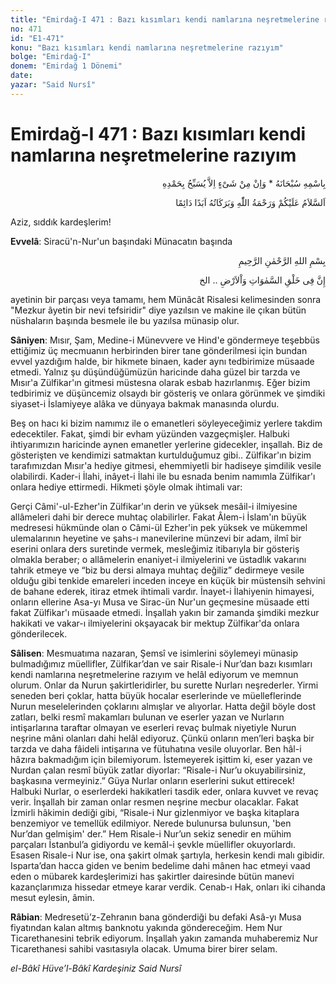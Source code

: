 ```yaml
---
title: "Emirdağ-I 471 : Bazı kısımları kendi namlarına neşretmelerine razıyım"
no: 471
id: "E1-471"
konu: "Bazı kısımları kendi namlarına neşretmelerine razıyım"
bolge: "Emirdağ-I"
donem: "Emirdağ 1 Dönemi"
date: 
yazar: "Said Nursî"
---
```


# Emirdağ-I 471 : Bazı kısımları kendi namlarına neşretmelerine razıyım

<p class="arabic" dir="rtl" title="Meal: “Subhân Allah’ın adıyla” * “Hiçbir şey yoktur ki O'nu hamd ile tesbih etmesin” [İsrâ 17:44]">بِاسْمِهِ سُبْحَانَهُ * وَاِنْ مِنْ شَىْءٍ اِلاَّ يُسَبِّحُ بِحَمْدِهِ</p>

<p class="arabic" dir="rtl" title="Meal: “Allah’ın selâmı, rahmeti ve bereketleri, ebedî ve dâimî olarak üzerinize olsun.”">اَلسَّلاَمُ عَلَيْكُمْ وَرَحْمَةُ اللّٰهِ وَبَرَكَاتُهُ اَبَدًا دَائِمًا</p>

Aziz, sıddık kardeşlerim!

**Evvelâ**: Siracü'n-Nur'un başındaki Münacatın başında

<p class="arabic" dir="rtl" title="">بِسْمِ اللهِ الرَّحْمٰنِ الرَّحِيمِ</p>
<p class="arabic" dir="rtl" title="">إِنَّ فِى خَلْقِ السَّمٰوَاتِ وَاْلاَرْضِ .. الخ</p>
ayetinin bir parçası veya tamamı, hem Münâcât Risalesi kelimesinden sonra "Mezkur âyetin bir nevi tefsiridir" diye yazılsın ve makine ile çıkan bütün nüshaların başında besmele ile bu yazılsa münasip olur.

**Sâniyen**: Mısır, Şam, Medine-i Münevvere ve Hind'e göndermeye teşebbüs ettiğimiz üç mecmuanın herbirinden birer tane gönderilmesi için bundan evvel yazdığım halde, bir hikmete binaen, kader aynı tedbirimize müsaade etmedi. Yalnız şu düşündüğümüzün haricinde daha güzel bir tarzda ve Mısır'a Zülfikar'ın gitmesi müstesna olarak esbab hazırlanmış. Eğer bizim tedbirimiz ve düşüncemiz olsaydı bir gösteriş ve onlara görünmek ve şimdiki siyaset-i İslamiyeye alâka ve dünyaya bakmak manasında olurdu.

Beş on hacı ki bizim namımız ile o emanetleri söyleyeceğimiz yerlere takdim edecektiler. Fakat, şimdi bir evham yüzünden vazgeçmişler. Halbuki ihtiyarımızın haricinde aynen emanetler yerlerine gidecekler, inşallah. Biz de gösterişten ve kendimizi satmaktan kurtulduğumuz gibi.. Zülfikar'ın bizim tarafımızdan Mısır'a hediye gitmesi, ehemmiyetli bir hadiseye şimdilik vesile olabilirdi. Kader-i İlahi, inâyet-i İlahi ile bu esnada benim namımla Zülfikar'ı onlara hediye ettirmedi. Hikmeti şöyle olmak ihtimali var:

Gerçi Câmi'-ul-Ezher'in Zülfikar'ın derin ve yüksek mesâil-i ilmiyesine allâmeleri dahi bir derece muhtaç olabilirler. Fakat Âlem-i İslam'ın büyük medresesi hükmünde olan o Câmi-ül Ezher'in pek yüksek ve mükemmel ulemalarının heyetine ve şahs-ı manevilerine münzevi bir adam, ilmî bir eserini onlara ders suretinde vermek, mesleğimiz itibarıyla bir gösteriş olmakla beraber; o allâmelerin enaniyet-i ilmiyelerini ve üstadlık vakarını tahrik etmeye ve “biz bu dersi almaya muhtaç değiliz” dedirmeye vesile olduğu gibi tenkide emareleri inceden inceye en küçük bir müstensih sehvini de bahane ederek, itiraz etmek ihtimali vardır. İnayet-i İlahiyenin himayesi, onların ellerine Asa-yı Musa ve Sirac-ün Nur'un geçmesine müsaade etti fakat Zülfikar'ı müsaade etmedi. İnşallah yakın bir zamanda şimdiki mezkur hakikati ve vakar-ı ilmiyelerini okşayacak bir mektup Zülfikar'da onlara gönderilecek.

**Sâlisen**: Mesmuatıma nazaran, Şemsî ve isimlerini söylemeyi münasip bulmadığımız müellifler, Zülfikar’dan ve sair Risale-i Nur’dan bazı kısımları kendi namlarına neşretmelerine razıyım ve helâl ediyorum ve memnun olurum. Onlar da Nurun şakirtleridirler, bu surette Nurları neşrederler. Yirmi seneden beri çoklar, hatta büyük hocalar eserlerinde ve müelleflerinde Nurun meselelerinden çoklarını almışlar ve alıyorlar. Hatta değil böyle dost zatları, belki resmî makamları bulunan ve eserler yazan ve Nurların intişarlarına taraftar olmayan ve eserleri revaç bulmak niyetiyle Nurun neşrine mâni olanları dahi helâl ediyoruz. Çünkü onların men’leri başka bir tarzda ve daha fâideli intişarına ve fütuhatına vesile oluyorlar. Ben hâl-i hâzıra bakmadığım için bilemiyorum. İstemeyerek işittim ki, eser yazan ve Nurdan çalan resmî büyük zatlar diyorlar: “Risale-i Nur’u okuyabilirsiniz, başkasına vermeyiniz.” Güya Nurlar onların eserlerini sukut ettirecek! Halbuki Nurlar, o eserlerdeki hakikatleri tasdik eder, onlara kuvvet ve revaç verir. İnşallah bir zaman onlar resmen neşrine mecbur olacaklar. Fakat İzmirli hâkimin dediği gibi, “Risale-i Nur gizlenmiyor ve başka kitaplara benzemiyor ve temellük edilmiyor. Nerede bulunursa bulunsun, 'ben Nur’dan gelmişim' der.” Hem Risale-i Nur’un sekiz senedir en mühim parçaları İstanbul’a gidiyordu ve kemâl-i şevkle müellifler okuyorlardı. Esasen Risale-i Nur ise, ona şakirt olmak şartıyla, herkesin kendi malı gibidir. Isparta’dan hacca giden ve benim bedelime dahi mânen hac etmeyi vaad eden o mübarek kardeşlerimizi has şakirtler dairesinde bütün manevi kazançlarımıza hissedar etmeye karar verdik. Cenab-ı Hak, onları iki cihanda mesut eylesin, âmin.

**Râbian**: Medresetü’z-Zehranın bana gönderdiği bu defaki Asâ-yı Musa fiyatından kalan altmış banknotu yakında göndereceğim. Hem Nur Ticarethanesini tebrik ediyorum. İnşallah yakın zamanda muhaberemiz Nur Ticarethanesi sahibi vasıtasıyla olacak. Umuma birer birer selam.

*el-Bâkî Hüve’l-Bâkî*
*Kardeşiniz*
*Said Nursî*
